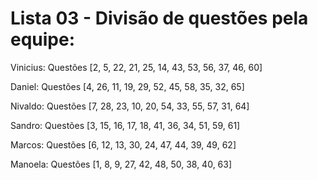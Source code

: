 # Lista 03 - Divisão de questões pela equipe:

Vinicius: Questões [2, 5, 22, 21, 25, 14, 43, 53, 56, 37, 46, 60]

Daniel: Questões [4, 26, 11, 19, 29, 52, 45, 58, 35, 32, 65]

Nivaldo: Questões [7, 28, 23, 10, 20, 54, 33, 55, 57, 31, 64]

Sandro: Questões [3, 15, 16, 17, 18, 41, 36, 34, 51, 59, 61]

Marcos: Questões [6, 12, 13, 30, 24, 47, 44, 39, 49, 62]

Manoela: Questões [1, 8, 9, 27, 42, 48, 50, 38, 40, 63]
